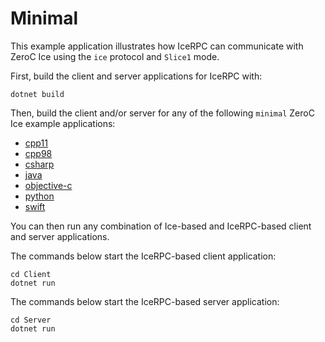 # Minimal

This example application illustrates how IceRPC can communicate with ZeroC Ice using the `ice` protocol and `Slice1`
mode.

First, build the client and server applications for IceRPC with:

``` shell
dotnet build
```

Then, build the client and/or server for any of the following `minimal` ZeroC Ice example applications:

- [cpp11][1]
- [cpp98][2]
- [csharp][3]
- [java][4]
- [objective-c][5]
- [python][6]
- [swift][7]

You can then run any combination of Ice-based and IceRPC-based client and server applications.

The commands below start the IceRPC-based client application:

```shell
cd Client
dotnet run
```

The commands below start the IceRPC-based server application:

```shell
cd Server
dotnet run
```

[1]: https://github.com/zeroc-ice/ice-demos/tree/3.7/cpp11/Ice/minimal
[2]: https://github.com/zeroc-ice/ice-demos/tree/3.7/cpp98/Ice/minimal
[3]: https://github.com/zeroc-ice/ice-demos/tree/3.7/csharp/Ice/minimal
[4]: https://github.com/zeroc-ice/ice-demos/tree/3.7/java/Ice/minimal
[5]: https://github.com/zeroc-ice/ice-demos/tree/3.7/objective-c/Ice/minimal
[6]: https://github.com/zeroc-ice/ice-demos/tree/3.7/python/Ice/minimal
[7]: https://github.com/zeroc-ice/ice-demos/tree/3.7/swift/Ice/minimal
